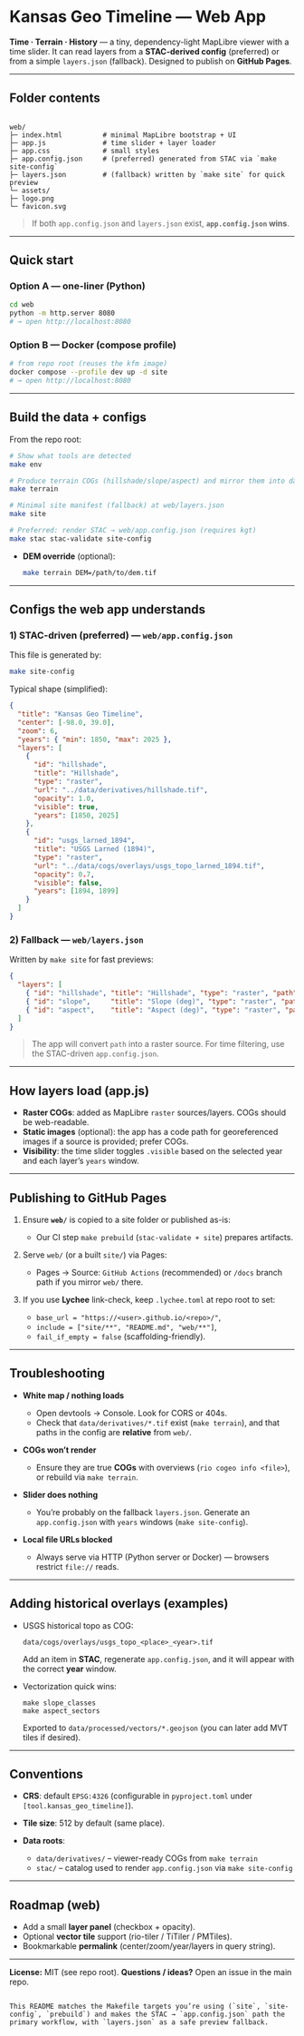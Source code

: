 # Kansas Geo Timeline — Web App

**Time · Terrain · History** — a tiny, dependency-light MapLibre viewer with a time slider.
It can read layers from a **STAC-derived config** (preferred) or from a simple
`layers.json` (fallback). Designed to publish on **GitHub Pages**.

---

## Folder contents

```

web/
├─ index.html          # minimal MapLibre bootstrap + UI
├─ app.js              # time slider + layer loader
├─ app.css             # small styles
├─ app.config.json     # (preferred) generated from STAC via `make site-config`
├─ layers.json         # (fallback) written by `make site` for quick preview
└─ assets/
├─ logo.png
└─ favicon.svg

````

> If both `app.config.json` and `layers.json` exist, **`app.config.json` wins**.

---

## Quick start

### Option A — one-liner (Python)
```bash
cd web
python -m http.server 8080
# → open http://localhost:8080
````

### Option B — Docker (compose profile)

```bash
# from repo root (reuses the kfm image)
docker compose --profile dev up -d site
# → open http://localhost:8080
```

---

## Build the data + configs

From the repo root:

```bash
# Show what tools are detected
make env

# Produce terrain COGs (hillshade/slope/aspect) and mirror them into data/derivatives/
make terrain

# Minimal site manifest (fallback) at web/layers.json
make site

# Preferred: render STAC → web/app.config.json (requires kgt)
make stac stac-validate site-config
```

* **DEM override** (optional):

  ```bash
  make terrain DEM=/path/to/dem.tif
  ```

---

## Configs the web app understands

### 1) STAC-driven (preferred) — `web/app.config.json`

This file is generated by:

```bash
make site-config
```

Typical shape (simplified):

```json
{
  "title": "Kansas Geo Timeline",
  "center": [-98.0, 39.0],
  "zoom": 6,
  "years": { "min": 1850, "max": 2025 },
  "layers": [
    {
      "id": "hillshade",
      "title": "Hillshade",
      "type": "raster",
      "url": "../data/derivatives/hillshade.tif",
      "opacity": 1.0,
      "visible": true,
      "years": [1850, 2025]
    },
    {
      "id": "usgs_larned_1894",
      "title": "USGS Larned (1894)",
      "type": "raster",
      "url": "../data/cogs/overlays/usgs_topo_larned_1894.tif",
      "opacity": 0.7,
      "visible": false,
      "years": [1894, 1899]
    }
  ]
}
```

### 2) Fallback — `web/layers.json`

Written by `make site` for fast previews:

```json
{
  "layers": [
    { "id": "hillshade", "title": "Hillshade", "type": "raster", "path": "../data/derivatives/hillshade.tif" },
    { "id": "slope",     "title": "Slope (deg)", "type": "raster", "path": "../data/derivatives/slope.tif" },
    { "id": "aspect",    "title": "Aspect (deg)", "type": "raster", "path": "../data/derivatives/aspect.tif" }
  ]
}
```

> The app will convert `path` into a raster source. For time filtering, use the STAC-driven `app.config.json`.

---

## How layers load (app.js)

* **Raster COGs**: added as MapLibre `raster` sources/layers. COGs should be web-readable.
* **Static images** (optional): the app has a code path for georeferenced images if a source is provided; prefer COGs.
* **Visibility**: the time slider toggles `.visible` based on the selected year and each layer’s `years` window.

---

## Publishing to GitHub Pages

1. Ensure **`web/`** is copied to a site folder or published as-is:

   * Our CI step `make prebuild` (`stac-validate + site`) prepares artifacts.
2. Serve `web/` (or a built `site/`) via Pages:

   * Pages → Source: `GitHub Actions` (recommended) or `/docs` branch path if you mirror `web/` there.
3. If you use **Lychee** link-check, keep `.lychee.toml` at repo root to set:

   * `base_url = "https://<user>.github.io/<repo>/"`,
   * `include = ["site/**", "README.md", "web/**"]`,
   * `fail_if_empty = false` (scaffolding-friendly).

---

## Troubleshooting

* **White map / nothing loads**

  * Open devtools → Console. Look for CORS or 404s.
  * Check that `data/derivatives/*.tif` exist (`make terrain`), and that paths in the config are **relative** from `web/`.
* **COGs won’t render**

  * Ensure they are true **COGs** with overviews (`rio cogeo info <file>`), or rebuild via `make terrain`.
* **Slider does nothing**

  * You’re probably on the fallback `layers.json`. Generate an `app.config.json` with `years` windows (`make site-config`).
* **Local file URLs blocked**

  * Always serve via HTTP (Python server or Docker) — browsers restrict `file://` reads.

---

## Adding historical overlays (examples)

* USGS historical topo as COG:

  ```
  data/cogs/overlays/usgs_topo_<place>_<year>.tif
  ```

  Add an item in **STAC**, regenerate `app.config.json`, and it will appear with the correct **year** window.

* Vectorization quick wins:

  ```
  make slope_classes
  make aspect_sectors
  ```

  Exported to `data/processed/vectors/*.geojson` (you can later add MVT tiles if desired).

---

## Conventions

* **CRS**: default `EPSG:4326` (configurable in `pyproject.toml` under `[tool.kansas_geo_timeline]`).
* **Tile size**: 512 by default (same place).
* **Data roots**:

  * `data/derivatives/` – viewer-ready COGs from `make terrain`
  * `stac/` – catalog used to render `app.config.json` via `make site-config`

---

## Roadmap (web)

* Add a small **layer panel** (checkbox + opacity).
* Optional **vector tile** support (rio-tiler / TiTiler / PMTiles).
* Bookmarkable **permalink** (center/zoom/year/layers in query string).

---

**License:** MIT (see repo root).
**Questions / ideas?** Open an issue in the main repo.

```

This README matches the Makefile targets you’re using (`site`, `site-config`, `prebuild`) and makes the STAC → `app.config.json` path the primary workflow, with `layers.json` as a safe preview fallback.
```
